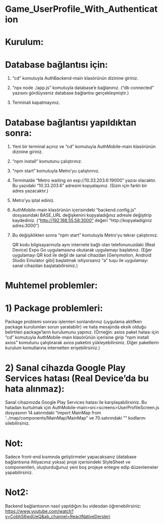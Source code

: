 # Game_UserProfile_With_Authentication

# Kurulum:

# Database bağlantısı için:

1) “cd” komutuyla AuthBackend-main klasörünün dizinine giriniz.

2) “npx node ./app.js” komutuyla database’e bağlanınız. (“db connected” yazısını gördüyseniz database bağlantısı gerçekleşmiştir.)

3) Terminali kapatmayınız.

# Database bağlantısı yapıldıktan sonra:

1) Yeni bir terminal açınız ve  “cd” komutuyla AuthMobile-main klasörünün dizinine giriniz.

2) “npm install” komutunu çalıştırınız.

3) “npm start” komutuyla Metro’yu çalıştırınız.

4) Terminalde “Metro waiting on exp://10.33.203.6:19000” yazısı olacaktır. Bu yazıdaki “10.33.203.6” adresini kopyalayınız. (Sizin için farklı bir adres yazacaktır.)

5) Metro’yu iptal ediniz.

6) AuthMobile-main klasörünün içerisindeki “backend.config.js” dosyasındaki BASE_URL değişkenini kopyaladığınız adresle değiştirip kaydediniz. (“http://192.168.55.58:3000” değeri “http://kopyaladiginiz adres:3000”)

7) Bu değişiklikten sonra “npm start” komutuyla Metro’yu tekrar çalıştırınız.

   QR kodu bilgisayarınızla aynı internete bağlı olan telefonunuzdaki (Real Device) Expo Go uygulamasına okutarak uygulamayı başlatınız. (Eğer uygulamayı QR kod ile      değil de sanal cihazdan [Genymotion, Android Studio Emulator gibi] başlatmak istiyorsanız “a” tuşu ile uygulamayı sanal cihazdan başlatabilirsiniz.)

# Muhtemel problemler:

# 1) Package problemleri: 
Package problemi sonrası işlemleri sonlandırınız (uygulama aktifken package kurulumları sorun yaratabilir) ve hata mesajında eksik olduğu belirtilen package’ların kurulumunu yapınız. (Örneğin: axios paket hatası için “cd” komutuyla AuthMobile-main klasörünün içerisine girip “npm install axios” komutunu çalıştırarak axios paketini yükleyebilirsiniz. Diğer paketlerin kurulum komutlarına internetten erişebilirsiniz.)

# 2) Sanal cihazda Google Play Services hatası (Real Device’da bu hata alınmaz): 
Sanal cihazınızda Google Play Services hatası ile karşılaşabilirsiniz. Bu hatadan kurtulmak için AuthMobile-main>src>screens>UserProfileScreen.js dosyasının 14.satırındaki “import MainMap from '../map/components/MainMap/MainMap” ve 70.satırındaki “<MainMap></MainMap>” kodlarını silebilirsiniz. 

# Not: 
Sadece front-end kısmında geliştirmeler yapacaksanız (database bağlantısına ihtiyacınız yoksa) proje içerisindeki StyleSheet ve componentleri, oluşturduğunuz yeni boş projeye entegre edip düzenlemeler yapabilirsiniz.

# Not2: 
Backend bağlantısının nasıl yapıldığını bu videodan öğrenebilirsiniz: https://www.youtube.com/watch?v=CobhS6wdUeQ&ab_channel=ReactNativeDersleri 
